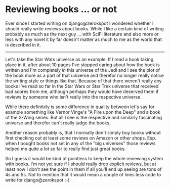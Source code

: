 # Reviewing books ... or not

Ever since I started writing on django@zerokspot I wondered whether I should really write reviews about books. While I like a certain kind of writing probably as much as the next guy ... with SciFi literature and also more or less with any novel it by far doesn't matter as much to me as the world that is described in it. 


-------------------------------


Let's take the Star Wars universe as an example. If I read a book taking place in it, after about 10 pages I've stopped caring about how the book is written and I'm completely _in_ this universe of the Jedi and I see the plot of the book more as a part of that universe and therefor no longer really notice the writing style or things like that. Because of that there weren't really any books I've read so far in the Star Wars or Star Trek universe that received bad scores from me, although perhaps they would have deserved them if reviews by someone who isn't really into the respective universe.

While there definitely is some difference in quality between let's say for example something like Vernor Vinge's "A Fire upon the Deep" and a book of the X-Wing series. But all I see is the respective and similarly fascinating universe and therefor can't really judge the books.

Another reason probably is, that I normally don't simply buy books without first checking out at least some reviews on Amazon or other shops. Esp. when I bought books not set in any of the "big universes" those reviews helped me quite a lot so far to really find just great books.

So I guess it would be kind of pointless to keep the whole reviewing system with books. I'm not yet sure if I should really drop explicit reviews, but at least now I don't see the point in them if all you'll end up seeing are tons of 4s and 5s. Not to mention that it would mean a couple of lines less code to write for django@zerokspot ;-)
